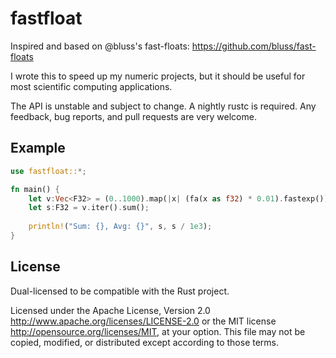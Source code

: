 # fastfloat

Inspired and based on @bluss's fast-floats:
https://github.com/bluss/fast-floats

I wrote this to speed up my numeric projects, but it should be useful
for most scientific computing applications.

The API is unstable and subject to change.  A nightly rustc is
required. Any feedback, bug reports, and pull requests are very
welcome.

## Example
```rust
use fastfloat::*;

fn main() {
    let v:Vec<F32> = (0..1000).map(|x| (fa(x as f32) * 0.01).fastexp()).collect();
    let s:F32 = v.iter().sum();
    
    println!("Sum: {}, Avg: {}", s, s / 1e3);
}
```


## License

Dual-licensed to be compatible with the Rust project.

Licensed under the Apache License, Version 2.0
http://www.apache.org/licenses/LICENSE-2.0 or the MIT license
http://opensource.org/licenses/MIT, at your
option. This file may not be copied, modified, or distributed
except according to those terms.


